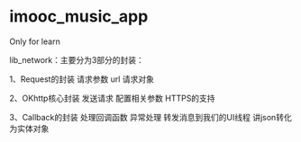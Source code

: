 # imooc_music_app
Only for learn

lib_network：主要分为3部分的封装：

1、Request的封装
请求参数
url
请求对象

2、OKhttp核心封装
发送请求
配置相关参数
HTTPS的支持

3、Callback的封装
处理回调函数
异常处理
转发消息到我们的UI线程
讲json转化为实体对象
